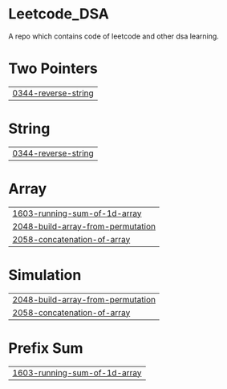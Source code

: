 # Leetcode_DSA
A repo which contains code of leetcode and other dsa learning.


# Two Pointers
|  |
| ------- |
| [0344-reverse-string](https://github.com/Kshitij-200/Leetcode_DSA/tree/master/0344-reverse-string) |
# String
|  |
| ------- |
| [0344-reverse-string](https://github.com/Kshitij-200/Leetcode_DSA/tree/master/0344-reverse-string) |
# Array
|  |
| ------- |
| [1603-running-sum-of-1d-array](https://github.com/Kshitij-200/Leetcode_DSA/tree/master/1603-running-sum-of-1d-array) |
| [2048-build-array-from-permutation](https://github.com/Kshitij-200/Leetcode_DSA/tree/master/2048-build-array-from-permutation) |
| [2058-concatenation-of-array](https://github.com/Kshitij-200/Leetcode_DSA/tree/master/2058-concatenation-of-array) |
# Simulation
|  |
| ------- |
| [2048-build-array-from-permutation](https://github.com/Kshitij-200/Leetcode_DSA/tree/master/2048-build-array-from-permutation) |
| [2058-concatenation-of-array](https://github.com/Kshitij-200/Leetcode_DSA/tree/master/2058-concatenation-of-array) |
# Prefix Sum
|  |
| ------- |
| [1603-running-sum-of-1d-array](https://github.com/Kshitij-200/Leetcode_DSA/tree/master/1603-running-sum-of-1d-array) |